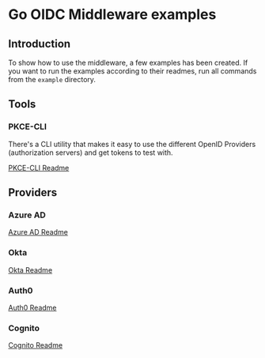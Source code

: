 # Go OIDC Middleware examples

## Introduction

To show how to use the middleware, a few examples has been created. If you want to run the examples according to their readmes, run all commands from the `example` directory.

## Tools

### PKCE-CLI

There's a CLI utility that makes it easy to use the different OpenID Providers (authorization servers) and get tokens to test with.

[PKCE-CLI Readme](pkce-cli/README.md)

## Providers

### Azure AD

[Azure AD Readme](azuread/README.md)

### Okta

[Okta Readme](okta/README.md)

### Auth0

[Auth0 Readme](auth0/README.md)

### Cognito

[Cognito Readme](cognito/README.md)
